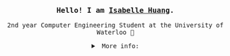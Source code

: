 <div align="center">
  
<h3><samp>Hello! I am <b><a rel="nofollow noopener noreferrer" target="_blank" href="https://isabellehuang.ca">Isabelle Huang</a></b>.</samp></h3>
<p>
    <samp>
      2nd year Computer Engineering Student at the University of Waterloo 🦆
    </samp>
</p>

<details align="center">
   <summary> <samp>&nbsp;More info:</samp></summary>
   <samp>
     Some other ways to reach me: <a href="https://www.instagram.com/isabellehuangg/">Instagram</a>, <a href="mailto:isabelle.huang@uwaterloo.com">Email</a>, <a href = "https://discordapp.com/users/344253205598961665">Discord</a> ♪～(￣、￣ )
  </samp>
</details>
